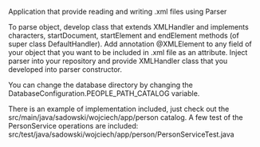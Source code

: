 Application that provide reading and writing .xml files using Parser<T>

To parse object, develop class that extends XMLHandler and implements characters, startDocument, startElement and endElement methods (of super class DefaultHandler).
Add annotation @XMLElement to any field of your object that you want to be included in .xml file as an attribute.
Inject parser into your repository and provide XMLHandler class that you developed into parser constructor.

You can change the database directory by changing the DatabaseConfiguration.PEOPLE_PATH_CATALOG variable.

There is an example of implementation included, just check out the src/main/java/sadowski/wojciech/app/person catalog.
A few test of the PersonService operations are included: src/test/java/sadowski/wojciech/app/person/PersonServiceTest.java
